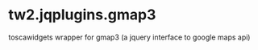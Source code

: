 tw2.jqplugins.gmap3
===================

toscawidgets wrapper for gmap3 (a jquery interface to google maps api)